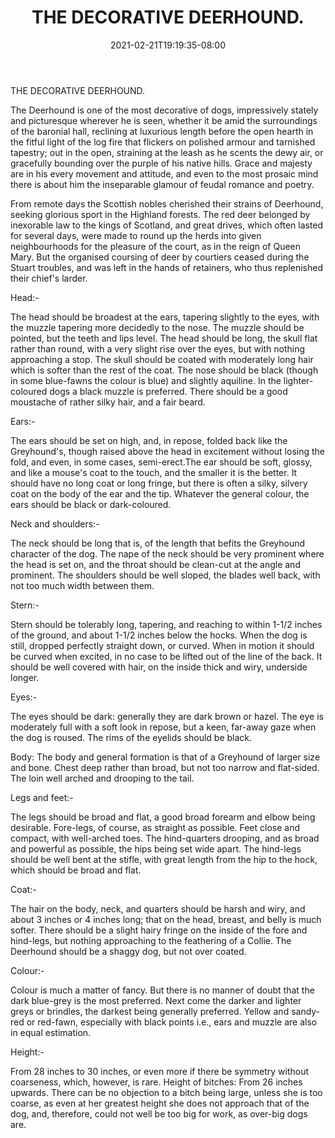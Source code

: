 ﻿---
title: "THE DECORATIVE DEERHOUND."
date: 2021-02-21T19:19:35-08:00
description: "Dogs Tips for Web Success"
featured_image: "/images/Dogs.jpg"
tags: ["Dogs"]
---

THE DECORATIVE DEERHOUND. 

The Deerhound is one of the most decorative of dogs, impressively stately and picturesque wherever he is seen, whether it be amid the surroundings of the baronial hall, reclining at luxurious length before the open hearth in the fitful light of the log fire that flickers on polished armour and tarnished tapestry; out in the open, straining at the leash as he scents the dewy air, or gracefully bounding over the purple of his native hills. Grace and majesty are in his every movement and attitude, and even to the most prosaic mind there is about him the inseparable glamour of feudal romance and poetry.  

From remote days the Scottish nobles cherished their strains of Deerhound, seeking glorious sport in the Highland forests. The red deer belonged by inexorable law to the kings of Scotland, and great drives, which often lasted for several days, were made to round up the herds into given neighbourhoods for the pleasure of the court, as in the reign of Queen Mary. But the organised coursing of deer by courtiers ceased during the Stuart troubles, and was left in the hands of retainers, who thus replenished their chief's larder. 

Head:-

The head should be broadest at the ears, tapering slightly to the eyes, with the muzzle tapering more decidedly to the nose. The muzzle should be pointed, but the teeth and lips level. The head should be long, the skull flat rather than round, with a very slight rise over the eyes, but with nothing approaching a stop. The skull should be coated with moderately long hair which is softer than the rest of the coat. The nose should be black (though in some blue-fawns the colour is blue) and slightly aquiline. In the lighter-coloured dogs a black muzzle is preferred. There should be a good moustache of rather silky hair, and a fair beard.  

Ears:-

The ears should be set on high, and, in repose, folded back like  the Greyhound's, though raised above the head in excitement without  losing the fold, and even, in some cases, semi-erect.The ear should be  soft, glossy, and like a mouse's coat to the touch, and the smaller  it is the better. It should have no long coat or long fringe, but there  is often a silky, silvery coat on the body of the ear and the tip.  Whatever the general colour, the ears should be black or dark-coloured.  

Neck and shoulders:-

The neck should be long that is, of the length  that befits the Greyhound character of the dog.  The nape of the neck should be very prominent where the head is set on, and the throat should be clean-cut at the angle and prominent. The shoulders should be well sloped, the blades well back, with not too much width between them. 

Stern:-

Stern should be tolerably long, tapering, and reaching to within 1-1/2 inches of the ground, and about 1-1/2 inches below the hocks. When the dog is still, dropped perfectly straight down, or curved. When in motion it should be curved when excited, in no case to be lifted out of the line of the back. It should be well covered with hair, on the inside thick and wiry, underside longer. 

Eyes:-

The eyes should be dark: generally they are dark brown or hazel.  The eye is moderately full with a soft look in repose, but a keen, far-away gaze when the dog is roused. The rims of the eyelids should be black.  

Body: The body and general formation is that of a Greyhound of larger size and bone. Chest deep rather than broad, but not too narrow and flat-sided. The loin well arched and drooping to the tail.  

Legs and feet:-

The legs should be broad and flat, a good broad forearm and elbow being desirable. Fore-legs, of course, as straight as possible. Feet close and compact, with well-arched toes. The hind-quarters drooping, and as broad and powerful as possible, the hips being set wide apart. The hind-legs should be well bent at the stifle, with great length from the hip to the hock, which should be broad and flat.  

Coat:-

The hair on the body, neck, and quarters should be harsh and wiry, and about 3 inches or 4 inches long; that on the head, breast, and belly is much softer. There should be a slight hairy fringe on the inside of the fore and hind-legs, but nothing approaching to the feathering of a Collie. The Deerhound should be a shaggy dog, but not over coated.  

Colour:-

Colour is much a matter of fancy. But there is no manner of doubt  that the dark blue-grey is the most preferred. Next come the darker and  lighter greys or brindles, the darkest being generally preferred.  Yellow and sandy-red or red-fawn, especially with black points i.e.,  ears and muzzle are also in equal estimation. 

Height:-

From 28 inches to 30 inches, or even more if there be symmetry without coarseness, which, however, is rare. Height of bitches: From 26 inches upwards. There can be no objection to a bitch being large, unless she is too coarse, as even at her greatest height she does not approach that of the dog, and, therefore, could not well be too big for work, as over-big dogs are.
        
